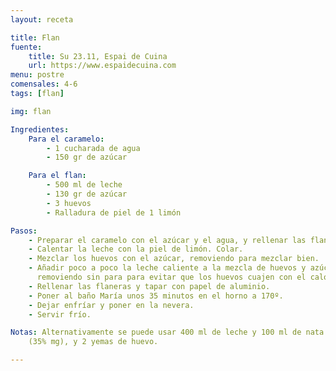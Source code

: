 ```yaml
---
layout: receta

title: Flan
fuente:
    title: Su 23.11, Espai de Cuina
    url: https://www.espaidecuina.com
menu: postre
comensales: 4-6
tags: [flan]

img: flan

Ingredientes:
    Para el caramelo:
        - 1 cucharada de agua
        - 150 gr de azúcar

    Para el flan:
        - 500 ml de leche
        - 130 gr de azúcar
        - 3 huevos
        - Ralladura de piel de 1 limón

Pasos:
    - Preparar el caramelo con el azúcar y el agua, y rellenar las flaneras.
    - Calentar la leche con la piel de limón. Colar.
    - Mezclar los huevos con el azúcar, removiendo para mezclar bien.
    - Añadir poco a poco la leche caliente a la mezcla de huevos y azúcar,
      removiendo sin para para evitar que los huevos cuajen con el calor.
    - Rellenar las flaneras y tapar con papel de aluminio.
    - Poner al baño María unos 35 minutos en el horno a 170º.
    - Dejar enfríar y poner en la nevera.
    - Servir frío.

Notas: Alternativamente se puede usar 400 ml de leche y 100 ml de nata líquida
    (35% mg), y 2 yemas de huevo.

---
```

